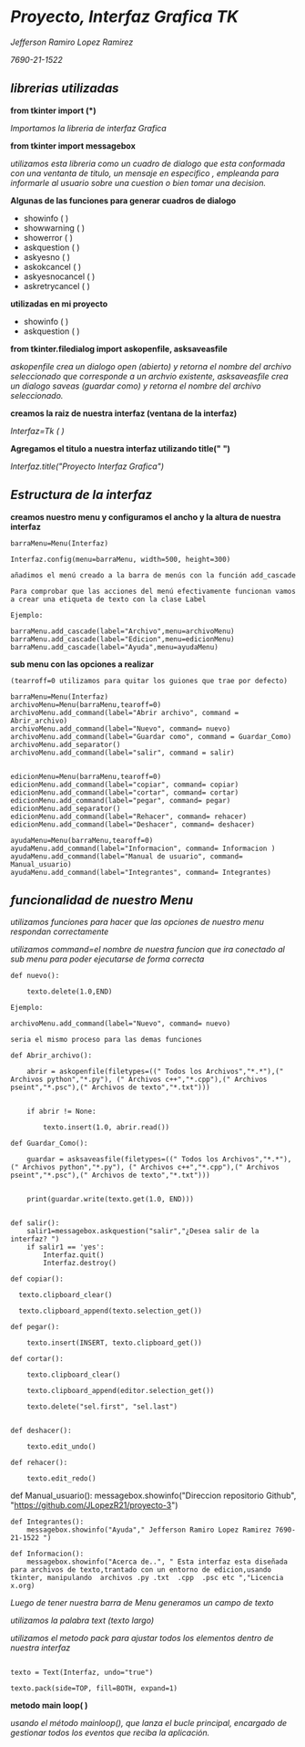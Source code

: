 # ***Proyecto, Interfaz Grafica TK*** 

*Jefferson Ramiro Lopez Ramirez*

*7690-21-1522*

## ***librerias utilizadas***

**from tkinter import (*)**

*Importamos la libreria de interfaz Grafica*

**from tkinter import messagebox**

*utilizamos esta libreria como un cuadro de dialogo que esta conformada con una ventanta de titulo, un mensaje en especifico , empleanda para informarle al usuario sobre una cuestion o bien tomar una decision.*

**Algunas de las funciones para generar cuadros de dialogo**

* showinfo ( )
* showwarning ( )
* showerror ( )
* askquestion ( )
* askyesno ( )
* askokcancel ( )
* askyesnocancel ( )
* askretrycancel ( )

**utilizadas en mi proyecto** 

* showinfo ( )
* askquestion ( )

**from tkinter.filedialog import askopenfile, asksaveasfile**

*askopenfile crea un dialogo open (abierto) y retorna el nombre del archivo seleccionado que corresponde a un archvio existente,*
*asksaveasfile crea un dialogo saveas (guardar como) y retorna el nombre del archivo seleccionado.*

**creamos la raiz de nuestra interfaz (ventana de la interfaz)**

*Interfaz=Tk ( )*

**Agregamos el titulo a nuestra interfaz utilizando title(" ")**

*Interfaz.title("Proyecto Interfaz Grafica")*

## ***Estructura de la interfaz***

**creamos nuestro menu y configuramos el ancho y la altura de nuestra interfaz**

~~~
barraMenu=Menu(Interfaz)

Interfaz.config(menu=barraMenu, width=500, height=300)

añadimos el menú creado a la barra de menús con la función add_cascade

Para comprobar que las acciones del menú efectivamente funcionan vamos a crear una etiqueta de texto con la clase Label

Ejemplo:

barraMenu.add_cascade(label="Archivo",menu=archivoMenu)
barraMenu.add_cascade(label="Edicion",menu=edicionMenu)
barraMenu.add_cascade(label="Ayuda",menu=ayudaMenu)

~~~

**sub menu con las opciones a realizar**

~~~
(tearroff=0 utilizamos para quitar los guiones que trae por defecto)

barraMenu=Menu(Interfaz)
archivoMenu=Menu(barraMenu,tearoff=0)
archivoMenu.add_command(label="Abrir archivo", command = Abrir_archivo)
archivoMenu.add_command(label="Nuevo", command= nuevo)
archivoMenu.add_command(label="Guardar como", command = Guardar_Como)
archivoMenu.add_separator()
archivoMenu.add_command(label="salir", command = salir)


edicionMenu=Menu(barraMenu,tearoff=0)
edicionMenu.add_command(label="copiar", command= copiar)
edicionMenu.add_command(label="cortar", command= cortar)
edicionMenu.add_command(label="pegar", command= pegar)
edicionMenu.add_separator()
edicionMenu.add_command(label="Rehacer", command= rehacer)
edicionMenu.add_command(label="Deshacer", command= deshacer)

ayudaMenu=Menu(barraMenu,tearoff=0)
ayudaMenu.add_command(label="Informacion", command= Informacion )
ayudaMenu.add_command(label="Manual de usuario", command= Manual_usuario)
ayudaMenu.add_command(label="Integrantes", command= Integrantes)

~~~


## ***funcionalidad de nuestro Menu***

*utilizamos funciones para hacer que las opciones de nuestro menu respondan correctamente*

*utilizamos command=el nombre de nuestra funcion que ira conectado al sub menu para poder ejecutarse de forma correcta*

~~~
def nuevo():

    texto.delete(1.0,END)

Ejemplo:

archivoMenu.add_command(label="Nuevo", command= nuevo)

seria el mismo proceso para las demas funciones
~~~

~~~
def Abrir_archivo():

    abrir = askopenfile(filetypes=((" Todos los Archivos","*.*"),(" Archivos python","*.py"), (" Archivos c++","*.cpp"),(" Archivos pseint","*.psc"),(" Archivos de texto","*.txt"))) 
       

    if abrir != None:

        texto.insert(1.0, abrir.read())

~~~

~~~
def Guardar_Como():

    guardar = asksaveasfile(filetypes=((" Todos los Archivos","*.*"),(" Archivos python","*.py"), (" Archivos c++","*.cpp"),(" Archivos pseint","*.psc"),(" Archivos de texto","*.txt"))) 
       

    print(guardar.write(texto.get(1.0, END)))
    
~~~

~~~
def salir():
    salir1=messagebox.askquestion("salir","¿Desea salir de la interfaz? ")
    if salir1 == 'yes':
        Interfaz.quit() 
        Interfaz.destroy()
~~~

  ~~~      
def copiar():

    texto.clipboard_clear()

    texto.clipboard_append(texto.selection_get())

~~~

~~~
def pegar():

    texto.insert(INSERT, texto.clipboard_get())
~~~

~~~
def cortar():

    texto.clipboard_clear()

    texto.clipboard_append(editor.selection_get())

    texto.delete("sel.first", "sel.last")
~~~

~~~

def deshacer():

    texto.edit_undo()
~~~

~~~
def rehacer():

    texto.edit_redo()
~~~
def Manual_usuario():
    messagebox.showinfo("Direccion repositorio Github", "https://github.com/JLopezR21/proyecto-3")
~~~
def Integrantes():
    messagebox.showinfo("Ayuda"," Jefferson Ramiro Lopez Ramirez 7690-21-1522 ")   
~~~
~~~
def Informacion():
    messagebox.showinfo("Acerca de..", " Esta interfaz esta diseñada para archivos de texto,trantado con un entorno de edicion,usando  tkinter, manipulando  archivos .py .txt  .cpp  .psc etc ","Licencia x.org)
~~~

*Luego de tener nuestra barra de Menu generamos un campo de texto*

*utilizamos la palabra text (texto largo)*

*utilizamos el metodo pack para ajustar todos los elementos dentro de nuestra interfaz*

~~~

texto = Text(Interfaz, undo="true")

texto.pack(side=TOP, fill=BOTH, expand=1)

~~~

**metodo main loop( )**

*usando el método mainloop(), que lanza el bucle principal, encargado de gestionar todos los eventos que reciba la aplicación.*